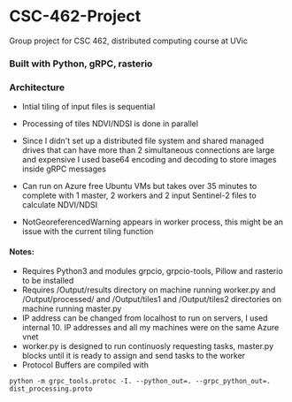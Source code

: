 # CSC-462-Project
Group project for CSC 462, distributed computing course at UVic

### Built with Python, gRPC, rasterio

### Architecture
- Intial tiling of input files is sequential

- Processing of tiles NDVI/NDSI is done in parallel

- Since I didn't set up a distributed file system and shared managed drives that can have more than 2 simultaneous connections are large and expensive I used base64 encoding and decoding to store images inside gRPC messages

- Can run on Azure free Ubuntu VMs but takes over 35 minutes to complete with 1 master, 2 workers and 2 input Sentinel-2 files to calculate NDVI/NDSI

- NotGeoreferencedWarning appears in worker process, this might be an issue with the current tiling function

#### Notes:
- Requires Python3 and modules grpcio, grpcio-tools, Pillow and rasterio to be installed
- Requires /Output/results directory on machine running worker.py and /Output/processed/ and /Output/tiles1 and /Output/tiles2 directories on machine running master.py
- IP address can be changed from localhost to run on servers, I used internal 10. IP addresses and all my machines were on the same Azure vnet
- worker.py is designed to run continuosly requesting tasks, master.py blocks until it is ready to assign and send tasks to the worker
- Protocol Buffers are compiled with

```python -m grpc_tools.protoc -I. --python_out=. --grpc_python_out=. dist_processing.proto```

